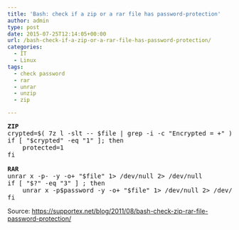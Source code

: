 ```yaml
---
title: 'Bash: check if a zip or a rar file has password-protection'
author: admin
type: post
date: 2015-07-25T12:14:05+00:00
url: /bash-check-if-a-zip-or-a-rar-file-has-password-protection/
categories:
  - IT
  - Linux
tags:
  - check password
  - rar
  - unrar
  - unzip
  - zip

---
```

<pre><strong>ZIP</strong>
crypted=$( 7z l -slt -- $file | grep -i -c "Encrypted = +" )
if [ "$crypted" -eq "1" ]; then
    protected=1
fi

<strong>RAR</strong>
unrar x -p- -y -o+ "$file" 1&gt; /dev/null 2&gt; /dev/null
if [ "$?" -eq "3" ] ; then
    unrar x -p$password -y -o+ "$file" 1&gt; /dev/null 2&gt; /dev/null
fi</pre>

Source: <a href="https://supportex.net/blog/2011/08/bash-check-zip-rar-file-password-protection/" target="_blank">https://supportex.net/blog/2011/08/bash-check-zip-rar-file-password-protection/</a>
